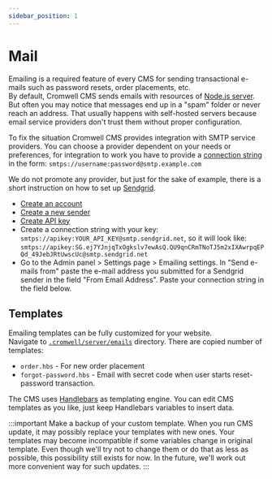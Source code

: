 ```yaml
---
sidebar_position: 1
---
```


# Mail

Emailing is a required feature of every CMS for sending transactional e-mails such as password resets, order placements, etc.  
By default, Cromwell CMS sends emails with resources of [Node.js server](https://www.npmjs.com/package/sendmail). But often you may notice that messages end up in a "spam" folder or never reach an address. That usually happens with self-hosted servers because email service providers don't trust them without proper configuration.

To fix the situation Cromwell CMS provides integration with SMTP service providers. You can choose a provider dependent on your needs or preferences, for integration to work you have to provide a [connection string](https://nodemailer.com/smtp/) in the form: `smtps://username:password@smtp.example.com`  

We do not promote any provider, but just for the sake of example, there is a short instruction on how to set up [Sendgrid](https://sendgrid.com/).  
- [Create an account](https://signup.sendgrid.com/)
- [Create a new sender](https://app.sendgrid.com/settings/sender_auth/senders/new)
- [Create API key](https://app.sendgrid.com/guide/integrate/langs/smtp) 
- Create a connection string with your key: `smtps://apikey:YOUR_API_KEY@smtp.sendgrid.net`, so it will look like: `smtps://apikey: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@smtp.sendgrid.net`
- Go to the Admin panel > Settings page > Emailing settings. In "Send e-mails from" paste the e-mail address you submitted for a Sendgrid sender in the field "From Email Address". Paste your connection string in the field below.


## Templates

Emailing templates can be fully customized for your website.  
Navigate to [`.cromwell/server/emails`](/docs/overview/installation#working-directories) directory. There are copied number of templates:
- `order.hbs` - For new order placement
- `forgot-password.hbs` - Email with secret code when user starts reset-password transaction.

The CMS uses [Handlebars](https://handlebarsjs.com/guide/) as templating engine. You can edit CMS templates as you like, just keep Handlebars variables to insert data.

:::important
Make a backup of your custom template. When you run CMS update, it may possibly replace your templates with new ones. Your templates may become incompatible if some variables change in original template. Even though we'll try not to change them or do that as less as possible, this possibility still exists for now. In the future, we'll work out more convenient way for such updates.
:::